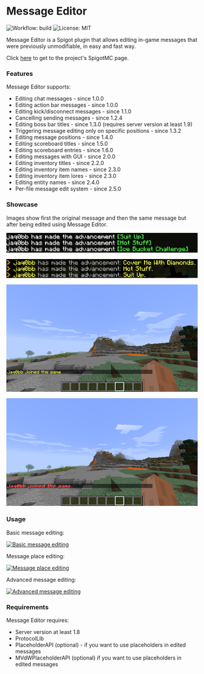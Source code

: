 # Message Editor 
![Workflow: build](https://github.com/jaqobb/message-editor/workflows/build/badge.svg) ![License: MIT](https://img.shields.io/badge/License-MIT-blue.svg)

Message Editor is a Spigot plugin that allows editing in-game messages that were previously unmodifiable, in easy and fast way.

Click [here](https://www.spigotmc.org/resources/message-editor.82154/) to get to the project's SpigotMC page.

### Features

Message Editor supports:
* Editing chat messages - since 1.0.0
* Editing action bar messages - since 1.0.0
* Editing kick/disconnect messages - since 1.1.0
* Cancelling sending messages - since 1.2.4
* Editing boss bar titles - since 1.3.0 (requires server version at least 1.9)
* Triggering message editing only on specific positions - since 1.3.2
* Editing message positions - since 1.4.0
* Editing scoreboard titles - since 1.5.0
* Editing scoreboard entries - since 1.6.0
* Editing messages with GUI - since 2.0.0
* Editing inventory titles - since 2.2.0
* Editing inventory item names - since 2.3.0
* Editing inventory item lores - since 2.3.0
* Editing entity names - since 2.4.0
* Per-file message edit system - since 2.5.0

### Showcase

Images show first the original message and then the same message but after being edited using Message Editor.

![](images/showcase_before_2.png)

![](images/showcase_after_2.png)

![](images/showcase_before.png)

![](images/showcase_after.png)

### Usage

Basic message editing:

[![Basic message editing](https://img.youtube.com/vi/93P9hZKKAB8/0.jpg)](https://www.youtube.com/watch?v=93P9hZKKAB8)

Message place editing:

[![Message place editing](https://img.youtube.com/vi/QE5TPSFGy5k/0.jpg)](https://www.youtube.com/watch?v=QE5TPSFGy5k)

Advanced message editing:

[![Advanced message editing](https://img.youtube.com/vi/tUDvZOxwlok/0.jpg)](https://www.youtube.com/watch?v=tUDvZOxwlok)

### Requirements

Message Editor requires:
* Server version at least 1.8
* ProtocolLib
* PlaceholderAPI (optional) - if you want to use placeholders in edited messages
* MVdWPlaceholderAPI (optional) if you want to use placeholders in edited messages
